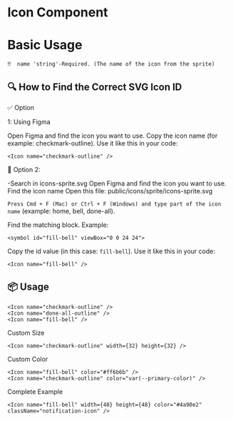 # Icon Component

# Basic Usage

`‼️️ 
name 'string'-Required. (The name of the icon from the sprite)`

## 🔍 How to Find the Correct SVG Icon ID

✅ Option

1: Using Figma

Open Figma and find the icon you want to use.
Copy the icon name (for example: checkmark-outline).
Use it like this in your code:

```tsx
<Icon name="checkmark-outline" />
```

🔎 Option 2:

-Search in icons-sprite.svg
Open Figma and find the icon you want to use.
Find the icon name
Open this file: public/icons/sprite/icons-sprite.svg

`Press Cmd + F (Mac) or Ctrl + F (Windows) and type part of the icon name`
(example: home, bell, done-all).

Find the matching <symbol> block. Example:

```tsx
<symbol id="fill-bell" viewBox="0 0 24 24">
```

Copy the id value (in this case: `fill-bell`).
Use it like this in your code:

```tsx
<Icon name="fill-bell" />
```

## 📦 Usage

```tsx
<Icon name="checkmark-outline" />
<Icon name="done-all-outline" />
<Icon name="fill-bell" />

```

Custom Size

```tsx
<Icon name="checkmark-outline" width={32} height={32} />
```

Custom Color

```tsx
<Icon name="fill-bell" color="#ff6b6b" />
<Icon name="checkmark-outline" color="var(--primary-color)" />
```

Complete Example

```tsx
<Icon name="fill-bell" width={48} height={48} color="#4a90e2" className="notification-icon" />
```
